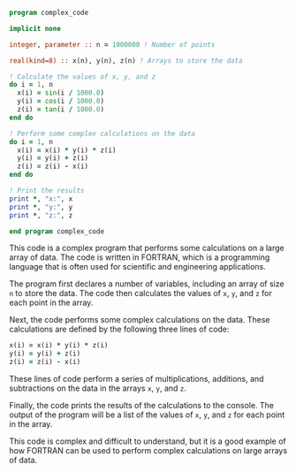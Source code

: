 ```fortran
program complex_code

implicit none

integer, parameter :: n = 1000000 ! Number of points

real(kind=8) :: x(n), y(n), z(n) ! Arrays to store the data

! Calculate the values of x, y, and z
do i = 1, n
  x(i) = sin(i / 1000.0)
  y(i) = cos(i / 1000.0)
  z(i) = tan(i / 1000.0)
end do

! Perform some complex calculations on the data
do i = 1, n
  x(i) = x(i) * y(i) * z(i)
  y(i) = y(i) + z(i)
  z(i) = z(i) - x(i)
end do

! Print the results
print *, "x:", x
print *, "y:", y
print *, "z:", z

end program complex_code
```

This code is a complex program that performs some calculations on a large array of data. The code is written in FORTRAN, which is a programming language that is often used for scientific and engineering applications.

The program first declares a number of variables, including an array of size `n` to store the data. The code then calculates the values of `x`, `y`, and `z` for each point in the array.

Next, the code performs some complex calculations on the data. These calculations are defined by the following three lines of code:

```fortran
x(i) = x(i) * y(i) * z(i)
y(i) = y(i) + z(i)
z(i) = z(i) - x(i)
```

These lines of code perform a series of multiplications, additions, and subtractions on the data in the arrays `x`, `y`, and `z`.

Finally, the code prints the results of the calculations to the console. The output of the program will be a list of the values of `x`, `y`, and `z` for each point in the array.

This code is complex and difficult to understand, but it is a good example of how FORTRAN can be used to perform complex calculations on large arrays of data.